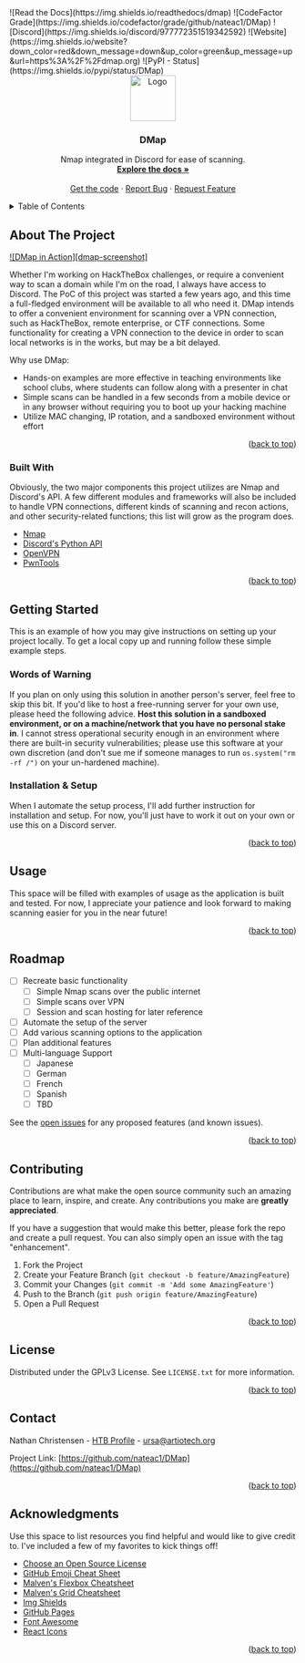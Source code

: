 <div id="top"></div>
<!-- PROJECT SHIELDS -->
![Read the Docs](https://img.shields.io/readthedocs/dmap)
![CodeFactor Grade](https://img.shields.io/codefactor/grade/github/nateac1/DMap)
![Discord](https://img.shields.io/discord/977772351519342592)
![Website](https://img.shields.io/website?down_color=red&down_message=down&up_color=green&up_message=up&url=https%3A%2F%2Fdmap.org)
![PyPI - Status](https://img.shields.io/pypi/status/DMap)


<!-- PROJECT LOGO -->
<br />
<div align="center">
  <a href="https://github.com/nateac1/DMap">
    <img src="https://cdn.discordapp.com/attachments/454864152486477825/977801099912286238/IMG_5667.png" alt="Logo" width="80" height="80">
  </a>

  <h3 align="center">DMap</h3>

  <p align="center">
    Nmap integrated in Discord for ease of scanning.
    <br />
    <a href="https://dmap.readthedocs.io/en/latest/"><strong>Explore the docs »</strong></a>
    <br />
    <br />
    <a href="https://github.com/nateac1/DMap/releases">Get the code</a>
    ·
    <a href="https://github.com/nateac1/DMap/issues">Report Bug</a>
    ·
    <a href="https://github.com/nateac1/DMap/issues">Request Feature</a>
  </p>
</div>


<!-- TABLE OF CONTENTS -->
<details>
  <summary>Table of Contents</summary>
  <ol>
    <li>
      <a href="#about-the-project">About The Project</a>
      <ul>
        <li><a href="#built-with">Built With</a></li>
      </ul>
    </li>
    <li>
      <a href="#getting-started">Getting Started</a>
      <ul>
        <li><a href="#prerequisites">Words of Warning</a></li>
        <li><a href="#installation">Installation & Setup</a></li>
      </ul>
    </li>
    <li><a href="#usage">Usage</a></li>
    <li><a href="#roadmap">Roadmap</a></li>
    <li><a href="#contributing">Contributing</a></li>
    <li><a href="#license">License</a></li>
    <li><a href="#contact">Contact</a></li>
    <li><a href="#acknowledgments">Acknowledgments</a></li>
  </ol>
</details>



<!-- ABOUT THE PROJECT -->
## About The Project

[![DMap in Action][dmap-screenshot]](https://cdn.discordapp.com/attachments/454864152486477825/977821349877809192/Screenshot_20220521-222728_Discord.png)

Whether I'm working on HackTheBox challenges, or require a convenient way to scan a domain while I'm on the road, I always have access to Discord. The PoC of this project was started a few years ago, and this time a full-fledged environment will be available to all who need it. DMap intends to offer a convenient environment for scanning over a VPN connection, such as HackTheBox, remote enterprise, or CTF connections. Some functionality for creating a VPN connection to the device in order to scan local networks is in the works, but may be a bit delayed.

Why use DMap:
* Hands-on examples are more effective in teaching environments like school clubs, where students can follow along with a presenter in chat
* Simple scans can be handled in a few seconds from a mobile device or in any browser without requiring you to boot up your hacking machine
* Utilize MAC changing, IP rotation, and a sandboxed environment without effort

<p align="right">(<a href="#top">back to top</a>)</p>


### Built With

Obviously, the two major components this project utilizes are Nmap and Discord's API. A few different modules and frameworks will also be included to handle VPN connections, different kinds of scanning and recon actions, and other security-related functions; this list will grow as the program does.

* [Nmap](https://nmap.org/)
* [Discord's Python API](https://discordpy.readthedocs.io/en/stable/api.html)
* [OpenVPN](https://openvpn.net/)
* [PwnTools](https://docs.pwntools.com/en/stable/)

<p align="right">(<a href="#top">back to top</a>)</p>


<!-- GETTING STARTED -->
## Getting Started

This is an example of how you may give instructions on setting up your project locally.
To get a local copy up and running follow these simple example steps.

### Words of Warning

If you plan on only using this solution in another person's server, feel free to skip this bit. If you'd like to host a free-running server for your own use, please heed the following advice. **Host this solution in a sandboxed environment, or on a machine/network that you have no personal stake in**. I cannot stress operational security enough in an environment where there are built-in security vulnerabilities; please use this software at your own discretion (and don't sue me if someone manages to run `os.system("rm -rf /")` on your un-hardened machine).


### Installation & Setup

When I automate the setup process, I'll add further instruction for installation and setup. For now, you'll just have to work it out on your own or use this on a Discord server.

<p align="right">(<a href="#top">back to top</a>)</p>


<!-- USAGE EXAMPLES -->
## Usage

This space will be filled with examples of usage as the application is built and tested. For now, I appreciate your patience and look forward to making scanning easier for you in the near future!
<p align="right">(<a href="#top">back to top</a>)</p>


<!-- ROADMAP -->
## Roadmap

- [ ] Recreate basic functionality
    - [ ] Simple Nmap scans over the public internet
    - [ ] Simple scans over VPN
    - [ ] Session and scan hosting for later reference
- [ ] Automate the setup of the server
- [ ] Add various scanning options to the application
- [ ] Plan additional features
- [ ] Multi-language Support
    - [ ] Japanese
    - [ ] German
    - [ ] French
    - [ ] Spanish
    - [ ] TBD

See the [open issues](https://github.com/othneildrew/Best-README-Template/issues) for any proposed features (and known issues).

<p align="right">(<a href="#top">back to top</a>)</p>


<!-- CONTRIBUTING -->
## Contributing

Contributions are what make the open source community such an amazing place to learn, inspire, and create. Any contributions you make are **greatly appreciated**.

If you have a suggestion that would make this better, please fork the repo and create a pull request. You can also simply open an issue with the tag "enhancement".

1. Fork the Project
2. Create your Feature Branch (`git checkout -b feature/AmazingFeature`)
3. Commit your Changes (`git commit -m 'Add some AmazingFeature'`)
4. Push to the Branch (`git push origin feature/AmazingFeature`)
5. Open a Pull Request

<p align="right">(<a href="#top">back to top</a>)</p>


<!-- LICENSE -->
## License

Distributed under the GPLv3 License. See `LICENSE.txt` for more information.

<p align="right">(<a href="#top">back to top</a>)</p>


<!-- CONTACT -->
## Contact

Nathan Christensen - [HTB Profile](https://app.hackthebox.com/profile/145078) - ursa@artiotech.org

Project Link: [https://github.com/nateac1/DMap](https://github.com/nateac1/DMap)

<p align="right">(<a href="#top">back to top</a>)</p>


<!-- ACKNOWLEDGMENTS -->
## Acknowledgments

Use this space to list resources you find helpful and would like to give credit to. I've included a few of my favorites to kick things off!

* [Choose an Open Source License](https://choosealicense.com)
* [GitHub Emoji Cheat Sheet](https://www.webpagefx.com/tools/emoji-cheat-sheet)
* [Malven's Flexbox Cheatsheet](https://flexbox.malven.co/)
* [Malven's Grid Cheatsheet](https://grid.malven.co/)
* [Img Shields](https://shields.io)
* [GitHub Pages](https://pages.github.com)
* [Font Awesome](https://fontawesome.com)
* [React Icons](https://react-icons.github.io/react-icons/search)

<p align="right">(<a href="#top">back to top</a>)</p>

